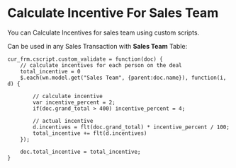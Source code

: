 <!-- add-breadcrumbs -->
# Calculate Incentive For Sales Team

You can Calculate Incentives for sales team using custom scripts.

Can be used in any Sales Transaction with **Sales Team** Table:

    
    
    cur_frm.cscript.custom_validate = function(doc) {
        // calculate incentives for each person on the deal
        total_incentive = 0
        $.each(wn.model.get("Sales Team", {parent:doc.name}), function(i, d) {
    
            // calculate incentive
            var incentive_percent = 2;
            if(doc.grand_total > 400) incentive_percent = 4;
    
            // actual incentive
            d.incentives = flt(doc.grand_total) * incentive_percent / 100;
            total_incentive += flt(d.incentives)
        });
    
        doc.total_incentive = total_incentive;
    }
    

